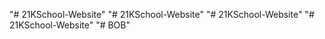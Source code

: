 "# 21KSchool-Website" 
"# 21KSchool-Website" 
"# 21KSchool-Website" 
"# 21KSchool-Website" 
"# BOB" 
